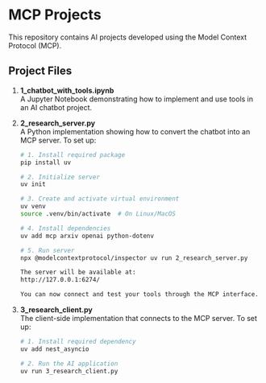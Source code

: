 # MCP Projects

This repository contains AI projects developed using the Model Context Protocol (MCP).

## Project Files

1. **1_chatbot_with_tools.ipynb**  
   A Jupyter Notebook demonstrating how to implement and use tools in an AI chatbot project.

2. **2_research_server.py**  
   A Python implementation showing how to convert the chatbot into an MCP server. To set up:

   ```bash
   # 1. Install required package
   pip install uv

   # 2. Initialize server
   uv init

   # 3. Create and activate virtual environment
   uv venv
   source .venv/bin/activate  # On Linux/MacOS

   # 4. Install dependencies
   uv add mcp arxiv openai python-dotenv

   # 5. Run server
   npx @modelcontextprotocol/inspector uv run 2_research_server.py

   The server will be available at:
   http://127.0.0.1:6274/

   You can now connect and test your tools through the MCP interface.
   ```

3. **3_research_client.py**  
   The client-side implementation that connects to the MCP server. To set up:

   ```bash
   # 1. Install required dependency
   uv add nest_asyncio

   # 2. Run the AI application
   uv run 3_research_client.py
   ```
